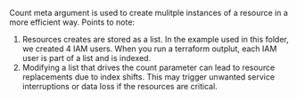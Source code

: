 Count meta argument is used to create mulitple instances of a resource in a more efficient way. 
Points to note:
1. Resources creates are stored as a list. In the example used in this folder, we created 4 IAM users. When you run a terraform outplut, each IAM user is part of a list and is indexed.
2. Modifying a list that drives the count parameter can lead to resource replacements due to index shifts. This may trigger unwanted service interruptions or data loss if the resources are critical.
